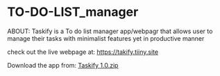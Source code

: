 # TO-DO-LIST_manager
ABOUT:
Taskify is a To do list manager app/webpagr that allows user to manage their tasks with minimalist features yet in productive manner

check out the live webpage at: https://takify.tiiny.site

Download the app from: [Taskify 1.0.zip](https://github.com/sinchana0m/TO-DO-LIST_manager/files/15269930/Taskify.1.0.zip)
